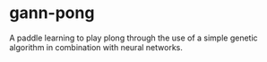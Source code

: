 # gann-pong
A paddle learning to play plong through the use of a simple genetic algorithm in combination with neural networks.
